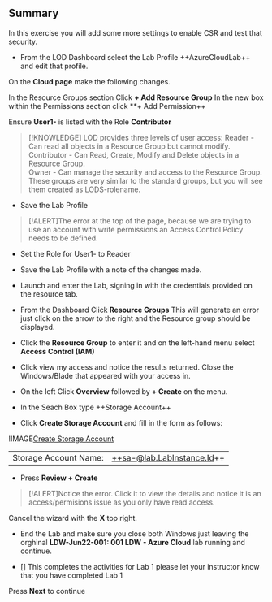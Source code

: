 ## Summary
In this exercise you will add some more settings to enable CSR and test that security.

- From the LOD Dashboard select the Lab Profile ++AzureCloudLab++ and edit that profile.

On the **Cloud page** make the following changes.

In the Resource Groups section Click **+ Add Resource Group**
In the new box within the Permissions section click **+ Add Permission++

Ensure **User1-** is listed with the Role **Contributor**

>[!KNOWLEDGE] LOD provides three levels of user access:
>Reader - Can read all objects in a Resource Group but cannot modify.    
>Contributor - Can Read, Create, Modify and Delete objects in a Resource Group.    
>Owner - Can manage the security and access to the Resource Group.    
>These groups are very similar to the standard groups, but you will see them created as LODS-rolename.

- Save the Lab Profile

>[!ALERT]The error at the top of the page, because we are trying to use an account with write permissions an Access Control Policy needs to be defined.  

- Set the Role for User1- to Reader
- Save the Lab Profile with a note of the changes made.
- Launch and enter the Lab, signing in with the credentials provided on the resource tab.

- From the Dashboard Click **Resource Groups**  This will generate an error just click on the arrow to the right and the Resource group should be displayed.  
- Click the **Resource Group** to enter it and on the left-hand menu select **Access Control (IAM)**
- Click view my access and notice the results returned.  Close the Windows/Blade that appeared with your access in.
- On the left Click **Overview** followed by **+ Create** on the menu.
- In the Seach Box type ++Storage Account++
- Click **Create Storage Account** and fill in the form as follows:

!IMAGE[Create Storage Account](images/image02.jpg)

|||
|---------------|--------------------------|
| Storage Account Name:       | ++sa-@lab.LabInstance.Id++    |

- Press **Review + Create**

>[!ALERT]Notice the error.  Click it to view the details and notice it is an access/permisions issue as you only have read access.

Cancel the wizard with the **X** top right.

 - End the Lab and make sure you close both Windows just leaving the orghinal **LDW-Jun22-001: 001 LDW - Azure Cloud** lab running and continue.

- [] This completes the activities for Lab 1 please let your instructor know that you have completed Lab 1

Press **Next** to continue
